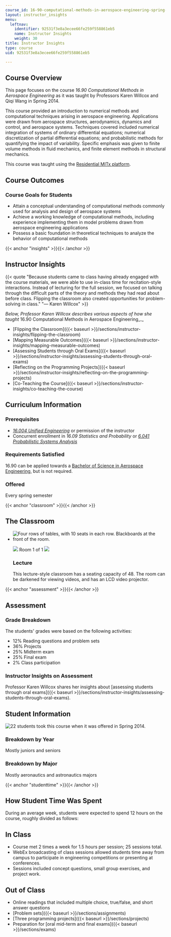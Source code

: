 ```yaml
---
course_id: 16-90-computational-methods-in-aerospace-engineering-spring-2014
layout: instructor_insights
menu:
  leftnav:
    identifier: 92531f3e8a3ecee66fe259f558861eb5
    name: Instructor Insights
    weight: 30
title: Instructor Insights
type: course
uid: 92531f3e8a3ecee66fe259f558861eb5

---
```


Course Overview
---------------

This page focuses on the course _16.90 Computational Methods in Aerospace Engineering_ as it was taught by Professors Karen Willcox and Qiqi Wang in Spring 2014.

This course provided an introduction to numerical methods and computational techniques arising in aerospace engineering. Applications were drawn from aerospace structures, aerodynamics, dynamics and control, and aerospace systems. Techniques covered included numerical integration of systems of ordinary differential equations; numerical discretization of partial differential equations; and probabilistic methods for quantifying the impact of variability. Specific emphasis was given to finite volume methods in fluid mechanics, and finite element methods in structural mechanics.

This course was taught using the [Residential MITx platform](https://openlearning.mit.edu/mit-faculty/enhance-your-teaching-mit). 

Course Outcomes
---------------

### Course Goals for Students

*   Attain a conceptual understanding of computational methods commonly used for analysis and design of aerospace systems
*   Achieve a working knowledge of computational methods, including experience implementing them in model problems drawn from aerospace engineering applications
*   Possess a basic foundation in theoretical techniques to analyze the behavior of computational methods

{{< anchor "insights" >}}{{< /anchor >}}

Instructor Insights
-------------------

{{< quote "Because students came to class having already engaged with the course materials, we were able to use in-class time for recitation-style interactions. Instead of lecturing for the full session, we focused on talking through the difficult parts of the theory and methods they had read about before class. Flipping the classroom also created opportunities for problem-solving in class." "— Karen Willcox" >}}

_Below, Professor Karen Willcox describes various aspects of how she taught_ 16.90 Computational Methods in Aerospace Engineering_._

*   [Flipping the Classroom]({{< baseurl >}}/sections/instructor-insights/flipping-the-classroom)
*   [Mapping Measurable Outcomes]({{< baseurl >}}/sections/instructor-insights/mapping-measurable-outcomes)
*   [Assessing Students through Oral Exams]({{< baseurl >}}/sections/instructor-insights/assessing-students-through-oral-exams)
*   [Reflecting on the Programming Projects]({{< baseurl >}}/sections/instructor-insights/reflecting-on-the-programming-projects)
*   [Co-Teaching the Course]({{< baseurl >}}/sections/instructor-insights/co-teaching-the-course)

Curriculum Information
----------------------

### Prerequisites

*   _[16.004 Unified Engineering](/courses/16-01-unified-engineering-i-ii-iii-iv-fall-2005-spring-2006/)_ or permission of the instructor
*   Concurrent enrollment in _16.09 Statistics and Probability_ or _[6.041 Probabilistic Systems Analysis](/courses/6-041-probabilistic-systems-analysis-and-applied-probability-fall-2010/)_

### Requirements Satisfied

16.90 can be applied towards a [Bachelor of Science in Aerospace Engineering](http://catalog.mit.edu/degree-charts/aerospace-engineering-course-16/), but is not required.

### Offered

Every spring semester

{{< anchor "classroom" >}}{{< /anchor >}}

The Classroom
-------------

*   ![Four rows of tables, with 10 seats in each row. Blackboards at the front of the room.](/coursemedia/16-90-computational-methods-in-aerospace-engineering-spring-2014/f08b9aa288e982cfcc94a27c57cd671c_16-90-classroom.jpg)
    
    ![](/images/educator/classroom_prev_dim.png) Room 1 of 1 ![](/images/educator/classroom_next_dim.png)
    
    ### Lecture
    
    This lecture-style classroom has a seating capacity of 48. The room can be darkened for viewing videos, and has an LCD video projector.
    

{{< anchor "assessment" >}}{{< /anchor >}}

Assessment
----------

### Grade Breakdown

The students' grades were based on the following activities:

- 12% Reading questions and problem sets
- 36% Projects
- 25% Midterm exam
- 25% Final exam
- 2% Class participation

### Instructor Insights on Assessment

Professor Karen Willcox shares her insights about [assessing students through oral exams]({{< baseurl >}}/sections/instructor-insights/assessing-students-through-oral-exams).

Student Information
-------------------

![22 students took this course when it was offered in Spring 2014.](/coursemedia/16-90-computational-methods-in-aerospace-engineering-spring-2014/773f288b52ea3604a3696a374235125e_22.png)

### Breakdown by Year

Mostly juniors and seniors

### Breakdown by Major

Mostly aeronautics and astronautics majors

{{< anchor "studenttime" >}}{{< /anchor >}}

How Student Time Was Spent
--------------------------

During an average week, students were expected to spend 12 hours on the course, roughly divided as follows:

In Class
--------

*   Course met 2 times a week for 1.5 hours per session; 25 sessions total.
*   WebEx broadcasting of class sessions allowed students time away from campus to participate in engineering competitions or presenting at conferences.
*   Sessions included concept questions, small group exercises, and project work.

Out of Class
------------

*   Online readings that included multiple choice, true/false, and short answer questions
*   [Problem sets]({{< baseurl >}}/sections/assignments)
*   [Three programming projects]({{< baseurl >}}/sections/projects)
*   Preparation for [oral mid-term and final exams]({{< baseurl >}}/sections/exams)